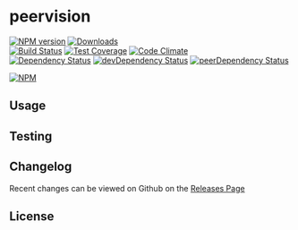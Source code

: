 # peervision 
[![NPM version](https://badge.fury.io/js/peervision.svg)](http://badge.fury.io/js/peervision) [![Downloads](http://img.shields.io/npm/dm/peervision.svg)](http://badge.fury.io/js/peervision)   
[![Build Status](https://travis-ci.org//peervision.svg?branch=master)](https://travis-ci.org//peervision) [![Test Coverage](https://codeclimate.com/github//peervision/badges/coverage.svg)](https://codeclimate.com/github//peervision) [![Code Climate](https://codeclimate.com/github//peervision/badges/gpa.svg)](https://codeclimate.com/github//peervision)   
[![Dependency Status](https://david-dm.org//peervision.svg)](https://david-dm.org//peervision) [![devDependency Status](https://david-dm.org//peervision/dev-status.svg)](https://david-dm.org//peervision#info=devDependencies) [![peerDependency Status](https://david-dm.org//peervision/peer-status.svg)](https://david-dm.org//peervision#info=peerDependencies)    


> 

[![NPM](https://nodei.co/npm/peervision.png?downloads=true&downloadRank=true&stars=true)](https://nodei.co/npm/peervision)

## Usage


## Testing


## Changelog

Recent changes can be viewed on Github on the [Releases Page](https://github.com//peervision/releases)

## License


